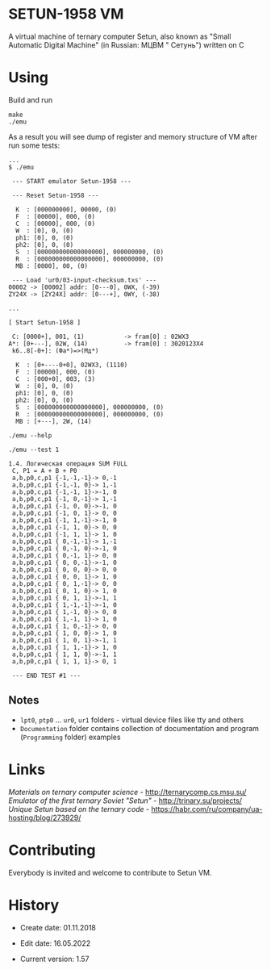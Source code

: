 SETUN-1958 VM
=============

A virtual machine of ternary computer Setun, also known as "Small Automatic Digital Machine" (in Russian: МЦВМ "
Сетунь") written on C

# Using

Build and run

```shell
make
./emu
```

As a result you will see dump of register and memory structure of VM after run some tests:

```shell
...
$ ./emu

 --- START emulator Setun-1958 ---

 --- Reset Setun-1958 ---

  K  : [000000000], 00000, (0)
  F  : [00000], 000, (0)
  C  : [00000], 000, (0)
  W  : [0], 0, (0)
  ph1: [0], 0, (0)
  ph2: [0], 0, (0)
  S  : [000000000000000000], 000000000, (0)
  R  : [000000000000000000], 000000000, (0)
  MB : [0000], 00, (0)

 --- Load 'ur0/03-input-checksum.txs' ---
00002 -> [00002] addr: [0---0], 0WX, (-39)
ZY24X -> [ZY24X] addr: [0---+], 0WY, (-38)

...

[ Start Setun-1958 ]

 С: [0000+], 001, (1)           -> fram[0] : 02WX3
A*: [0+---], 02W, (14)          -> fram[0] : 3020123X4
 k6..8[-0+]: (Фа*)=>(Мд*)

  K  : [0+----0+0], 02WX3, (1110)
  F  : [00000], 000, (0)
  C  : [000+0], 003, (3)
  W  : [0], 0, (0)
  ph1: [0], 0, (0)
  ph2: [0], 0, (0)
  S  : [000000000000000000], 000000000, (0)
  R  : [000000000000000000], 000000000, (0)
  MB : [+---], 2W, (14)

```

```shell
./emu --help 
```

```shell
./emu --test 1

1.4. Логическая операция SUM FULL
 C, P1 = A + B + P0
 a,b,p0,c,p1 {-1,-1,-1}-> 0,-1
 a,b,p0,c,p1 {-1,-1, 0}-> 1,-1
 a,b,p0,c,p1 {-1,-1, 1}->-1, 0
 a,b,p0,c,p1 {-1, 0,-1}-> 1,-1
 a,b,p0,c,p1 {-1, 0, 0}->-1, 0
 a,b,p0,c,p1 {-1, 0, 1}-> 0, 0
 a,b,p0,c,p1 {-1, 1,-1}->-1, 0
 a,b,p0,c,p1 {-1, 1, 0}-> 0, 0
 a,b,p0,c,p1 {-1, 1, 1}-> 1, 0
 a,b,p0,c,p1 { 0,-1,-1}-> 1,-1
 a,b,p0,c,p1 { 0,-1, 0}->-1, 0
 a,b,p0,c,p1 { 0,-1, 1}-> 0, 0
 a,b,p0,c,p1 { 0, 0,-1}->-1, 0
 a,b,p0,c,p1 { 0, 0, 0}-> 0, 0
 a,b,p0,c,p1 { 0, 0, 1}-> 1, 0
 a,b,p0,c,p1 { 0, 1,-1}-> 0, 0
 a,b,p0,c,p1 { 0, 1, 0}-> 1, 0
 a,b,p0,c,p1 { 0, 1, 1}->-1, 1
 a,b,p0,c,p1 { 1,-1,-1}->-1, 0
 a,b,p0,c,p1 { 1,-1, 0}-> 0, 0
 a,b,p0,c,p1 { 1,-1, 1}-> 1, 0
 a,b,p0,c,p1 { 1, 0,-1}-> 0, 0
 a,b,p0,c,p1 { 1, 0, 0}-> 1, 0
 a,b,p0,c,p1 { 1, 0, 1}->-1, 1
 a,b,p0,c,p1 { 1, 1,-1}-> 1, 0
 a,b,p0,c,p1 { 1, 1, 0}->-1, 1
 a,b,p0,c,p1 { 1, 1, 1}-> 0, 1

 --- END TEST #1 ---

```

## Notes

* `lpt0`, `ptp0` ... `ur0`, `ur1` folders - virtual device files like tty and others
* `Documentation` folder contains collection of documentation and program (`Programming` folder) examples

# Links

*Materials on ternary computer science* - <http://ternarycomp.cs.msu.su/>
*Emulator of the first ternary Soviet "Setun"* - <http://trinary.su/projects/>
*Unique Setun based on the ternary code* - <https://habr.com/ru/company/ua-hosting/blog/273929/>

# Contributing

Everybody is invited and welcome to contribute to Setun VM.

# History


- Create date: 01.11.2018
- Edit date:   16.05.2022

- Current version: 1.57
